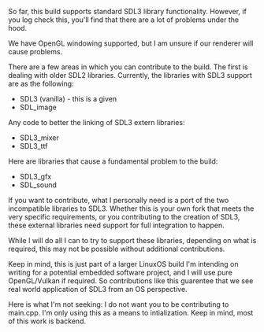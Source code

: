 So far, this build supports standard SDL3 library functionality. However,
if you log check this, you'll find that there are a lot of problems under the hood.

We have OpenGL windowing supported, but I am unsure if our renderer will cause problems.

There are a few areas in which you can contribute to the build. The first
is dealing with older SDL2 libraries. Currently, the libraries with SDL3
support are as the following:
- SDL3 (vanilla) - this is a given
- SDL_image

Any code to better the linking of SDL3 extern libraries:
- SDL3_mixer
- SDL3_ttf

Here are libraries that cause a fundamental problem to the build:
- SDL3_gfx
- SDL_sound

If you want to contribute, what I personally need is a port of the two
incompatible libraries to SDL3. Whether this is your own fork that meets
the very specific requirements, or you contributing to the creation of SDL3,
these external libraries need support for full integration to happen.

While I will do all I can to try to support these libraries, depending on
what is required, this may not be possible without additional contributions.

Keep in mind, this is just part of a larger LinuxOS build I'm intending on
writing for a potential embedded software project, and I will use pure
OpenGL/Vulkan if required. So contributions like this guarentee that we
see real world application of SDL3 from an OS perspective.

Here is what I'm not seeking:
I do not want you to be contributing to main.cpp. I'm only using this
as a means to intialization. Keep in mind, most of this work is backend.



